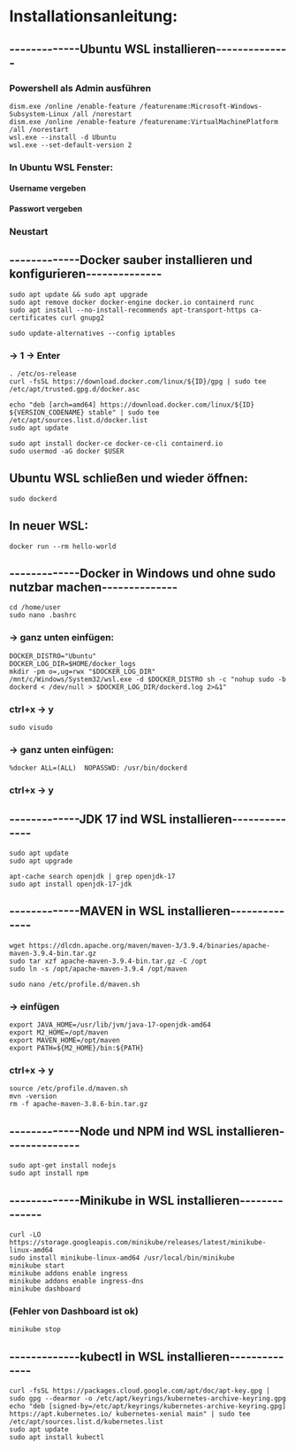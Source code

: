 # Installationsanleitung:

## -------------Ubuntu WSL installieren--------------

### Powershell als Admin ausführen
```
dism.exe /online /enable-feature /featurename:Microsoft-Windows-Subsystem-Linux /all /norestart
dism.exe /online /enable-feature /featurename:VirtualMachinePlatform /all /norestart
wsl.exe --install -d Ubuntu
wsl.exe --set-default-version 2
```

### In Ubuntu WSL Fenster:

#### Username vergeben
#### Passwort vergeben

### Neustart

## -------------Docker sauber installieren und konfigurieren--------------

```
sudo apt update && sudo apt upgrade
sudo apt remove docker docker-engine docker.io containerd runc
sudo apt install --no-install-recommends apt-transport-https ca-certificates curl gnupg2
```

```
sudo update-alternatives --config iptables
```

### -> 1 -> Enter
```
. /etc/os-release
curl -fsSL https://download.docker.com/linux/${ID}/gpg | sudo tee /etc/apt/trusted.gpg.d/docker.asc
```

```
echo "deb [arch=amd64] https://download.docker.com/linux/${ID} ${VERSION_CODENAME} stable" | sudo tee /etc/apt/sources.list.d/docker.list
sudo apt update
```

```
sudo apt install docker-ce docker-ce-cli containerd.io
sudo usermod -aG docker $USER
```

## Ubuntu WSL schließen und wieder öffnen:
```
sudo dockerd
```

## In neuer WSL:

```
docker run --rm hello-world
```

## -------------Docker in Windows und ohne sudo nutzbar machen--------------

```
cd /home/user
sudo nano .bashrc
```
### -> ganz unten einfügen:

```
DOCKER_DISTRO="Ubuntu"
DOCKER_LOG_DIR=$HOME/docker_logs
mkdir -pm o=,ug=rwx "$DOCKER_LOG_DIR"
/mnt/c/Windows/System32/wsl.exe -d $DOCKER_DISTRO sh -c "nohup sudo -b dockerd < /dev/null > $DOCKER_LOG_DIR/dockerd.log 2>&1"
```

### ctrl+x -> y

```
sudo visudo
```
### -> ganz unten einfügen:

```
%docker ALL=(ALL)  NOPASSWD: /usr/bin/dockerd
```

### ctrl+x -> y

## -------------JDK 17 ind WSL installieren--------------

```
sudo apt update
sudo apt upgrade
```

```
apt-cache search openjdk | grep openjdk-17
sudo apt install openjdk-17-jdk
```


## -------------MAVEN in WSL installieren--------------

```
wget https://dlcdn.apache.org/maven/maven-3/3.9.4/binaries/apache-maven-3.9.4-bin.tar.gz
sudo tar xzf apache-maven-3.9.4-bin.tar.gz -C /opt
sudo ln -s /opt/apache-maven-3.9.4 /opt/maven
```

```
sudo nano /etc/profile.d/maven.sh
```

### -> einfügen

```
export JAVA_HOME=/usr/lib/jvm/java-17-openjdk-amd64
export M2_HOME=/opt/maven
export MAVEN_HOME=/opt/maven
export PATH=${M2_HOME}/bin:${PATH}
```

### ctrl+x -> y

```
source /etc/profile.d/maven.sh
mvn -version
rm -f apache-maven-3.8.6-bin.tar.gz
``` 

## -------------Node und NPM ind WSL installieren--------------

```
sudo apt-get install nodejs
sudo apt install npm
```

## -------------Minikube in WSL installieren--------------

```
curl -LO https://storage.googleapis.com/minikube/releases/latest/minikube-linux-amd64
sudo install minikube-linux-amd64 /usr/local/bin/minikube
minikube start
minikube addons enable ingress
minikube addons enable ingress-dns
minikube dashboard
```

### (Fehler von Dashboard ist ok)

```
minikube stop
```

## -------------kubectl in WSL installieren--------------

```
curl -fsSL https://packages.cloud.google.com/apt/doc/apt-key.gpg | sudo gpg --dearmor -o /etc/apt/keyrings/kubernetes-archive-keyring.gpg
echo "deb [signed-by=/etc/apt/keyrings/kubernetes-archive-keyring.gpg] https://apt.kubernetes.io/ kubernetes-xenial main" | sudo tee /etc/apt/sources.list.d/kubernetes.list
sudo apt update
sudo apt install kubectl
```


